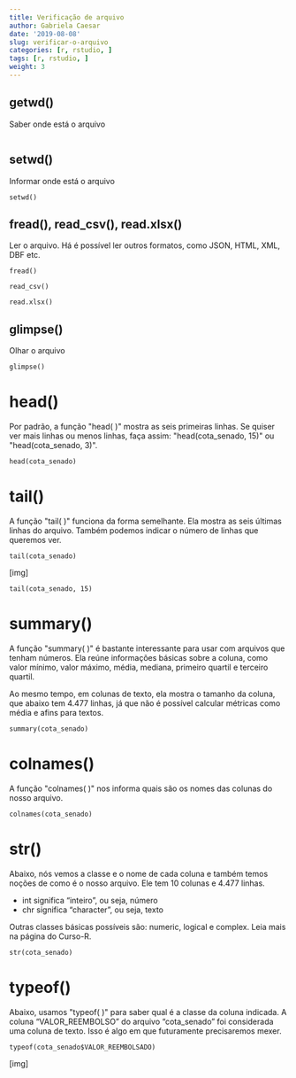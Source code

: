 ```yaml
---
title: Verificação de arquivo
author: Gabriela Caesar
date: '2019-08-08'
slug: verificar-o-arquivo
categories: [r, rstudio, ]
tags: [r, rstudio, ]
weight: 3
---
```


## getwd()
Saber onde está o arquivo

```{r}

```

## setwd()
Informar onde está o arquivo

```{r}
setwd()
```
## fread(), read_csv(), read.xlsx()

Ler o arquivo. Há é possível ler outros formatos, como JSON, HTML, XML, DBF etc.

```{r}
fread()
```

```{r}
read_csv()
```

```{r}
read.xlsx()
```

## glimpse()
Olhar o arquivo

```{r}
glimpse()
```

# head()

Por padrão, a função "head( )" mostra as seis primeiras linhas. Se quiser ver mais linhas ou menos linhas, faça assim: "head(cota_senado, 15)" ou "head(cota_senado, 3)".

```{r}
head(cota_senado)
```
# tail()

A função "tail( )" funciona da forma semelhante. Ela mostra as seis últimas linhas do arquivo. Também podemos indicar o número de linhas que queremos ver.
```{r}
tail(cota_senado)
```
[img]

```{r}
tail(cota_senado, 15)
```
# summary()

A função "summary( )" é bastante interessante para usar com arquivos que tenham números. Ela reúne informações básicas sobre a coluna, como valor mínimo, valor máximo, média, mediana, primeiro quartil e terceiro quartil.

Ao mesmo tempo, em colunas de texto, ela mostra o tamanho da coluna, que abaixo tem 4.477 linhas, já que não é possível calcular métricas como média e afins para textos.

```{r}
summary(cota_senado)
```
# colnames()

A função "colnames( )" nos informa quais são os nomes das colunas do nosso arquivo.

```{r}
colnames(cota_senado)
```
# str()

Abaixo, nós vemos a classe e o nome de cada coluna e também temos noções de como é o nosso arquivo. Ele tem 10 colunas e 4.477 linhas.
- int significa “inteiro”, ou seja, número
- chr significa “character”, ou seja, texto

Outras classes básicas possíveis são: numeric, logical e complex. Leia mais na página do Curso-R.

```{r}
str(cota_senado)
```
# typeof()

Abaixo, usamos "typeof( )" para saber qual é a classe da coluna indicada.
A coluna “VALOR_REEMBOLSO” do arquivo “cota_senado” foi considerada uma coluna de texto. Isso é algo em que futuramente precisaremos mexer.

```{r}
typeof(cota_senado$VALOR_REEMBOLSADO)
```
[img]



